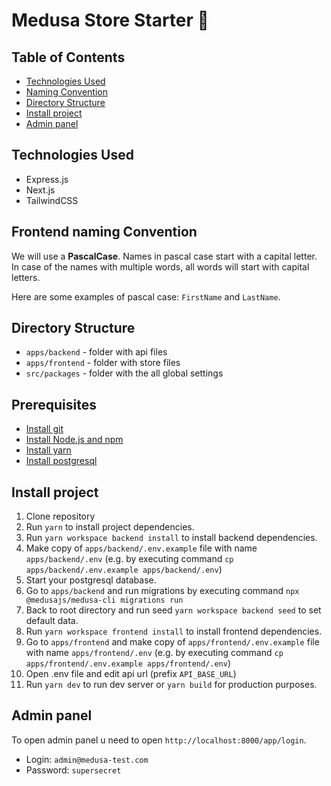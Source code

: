# Medusa Store Starter 🚀

## Table of Contents

- [Technologies Used](#technologies-used)
- [Naming Convention](#naming-convention)
- [Directory Structure](#directory-structure)
- [Install project](#install-project)
- [Admin panel](#admin-panel)

## Technologies Used

- Express.js
- Next.js
- TailwindCSS

## Frontend naming Convention

We will use a **PascalCase**. Names in pascal case start with a capital letter. In case of the names with multiple words, all words will start with capital letters.

Here are some examples of pascal case: `FirstName` and `LastName`.

## Directory Structure

- `apps/backend` - folder with api files
- `apps/frontend` - folder with store files
- `src/packages` - folder with the all global settings

## Prerequisites

- [Install git](https://git-scm.com/book/en/v2/Getting-Started-Installing-Git)
- [Install Node.js and npm](https://docs.npmjs.com/downloading-and-installing-node-js-and-npm)
- [Install yarn](https://classic.yarnpkg.com/lang/en/docs/install/#mac-stable)
- [Install postgresql](https://www.postgresql.org/download/)

## Install project

1. Clone repository
2. Run `yarn` to install project dependencies.
3. Run `yarn workspace backend install` to install backend dependencies.
4. Make copy of `apps/backend/.env.example` file with name `apps/backend/.env` (e.g. by executing command `cp apps/backend/.env.example apps/backend/.env`)
5. Start your postgresql database.
6. Go to `apps/backend` and run migrations by executing command `npx @medusajs/medusa-cli migrations run`
7. Back to root directory and run seed `yarn workspace backend seed` to set default data.
8. Run `yarn workspace frontend install` to install frontend dependencies.
9. Go to `apps/frontend` and make copy of `apps/frontend/.env.example` file with name `apps/frontend/.env` (e.g. by executing command `cp apps/frontend/.env.example apps/frontend/.env`)
10. Open .env file and edit api url (prefix `API_BASE_URL`)
11. Run `yarn dev` to run dev server or `yarn build` for production purposes.

## Admin panel

To open admin panel u need to open `http://localhost:8000/app/login`.

- Login: `admin@medusa-test.com`
- Password: `supersecret`
